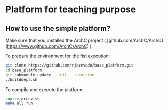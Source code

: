 # Platform for teaching purpose #

## How to use the simple platform? ##

Make sure that you installed the ArchC project ( [github.com/ArchC/ArchC] (https://www.github.com/ArchC/ArchC) ).

To prepare the environment for the fist execution:

```bash
git clone https://github.com/rjazevedo/base_platform.git
cd base_platform
git submodule update --init --recursive
./builddeps.sh
```

To compile and execute the platform:

```bash
source acenv.sh
make all run
```


